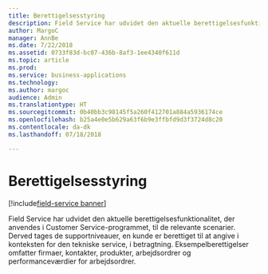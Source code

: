 ```yaml
---
title: Berettigelsesstyring
description: Field Service har udvidet den aktuelle berettigelsesfunktionalitet, der anvendes i Customer Service-programmet, til de relevante scenarier.
author: MargoC
manager: AnnBe
ms.date: 7/22/2018
ms.assetid: 0733f83d-bc07-436b-8af3-1ee4340f611d
ms.topic: article
ms.prod: 
ms.service: business-applications
ms.technology: 
ms.author: margoc
audience: Admin
ms.translationtype: HT
ms.sourcegitcommit: 0b40bb3c98145f5a260f412701a884a5936174ce
ms.openlocfilehash: b25a4e0e5b629a63f6b9e3ffbfd9d3f3724d8c20
ms.contentlocale: da-dk
ms.lasthandoff: 07/18/2018

---
```

#  <a name="entitlement-management"></a>Berettigelsesstyring

[!include[field-service banner](../../includes/field-service.md)]




Field Service har udvidet den aktuelle berettigelsesfunktionalitet, der anvendes i Customer Service-programmet, til de relevante scenarier. Derved tages de supportniveauer, en kunde er berettiget til at angive i konteksten for den tekniske service, i betragtning. Eksempelberettigelser omfatter firmaer, kontakter, produkter, arbejdsordrer og performanceværdier for arbejdsordrer.

